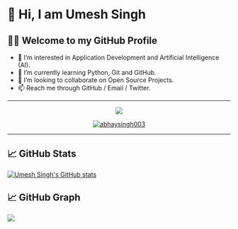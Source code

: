 # 👋 Hi, I am Umesh Singh
## :man_technologist: Welcome to my GitHub Profile
- 👀 I’m interested in Application Development and Artificial Intelligence (AI).
- 🌱 I’m currently learning Python, Git and GitHub.
- 💞️ I’m looking to collaborate on Open Source Projects.
- 📫 Reach me through GitHub / Email / Twitter.

-------

<div align="center"> 
  
<a href="https://github.com/abhaysingh003"><img src="https://img.shields.io/badge/GitHub-0077B5?style=flat&logo=github&logoColor=white"></a>
  
<a href="https://github.com/abhaysingh003"><img src="https://komarev.com/ghpvc/?username=SINGH-ABS&label=Profile%20Views&color=0e75b6&style=flat" alt="abhaysingh003" /></a> 
</div>

-------

## 📈 GitHub Stats

[![Umesh Singh's GitHub stats](https://github-readme-stats.vercel.app/api?username=abhaysingh003&show_icons=true&theme=tokyonight)](https://github.com/abhaysingh003)

## 📈 GitHub Graph 
<img src="https://activity-graph.herokuapp.com/graph?username=abhaysingh003&theme=xcode">

<!---
SINGH-UMS/SINGH-UMS is a ✨ special ✨ repository because its `README.md` (this file) appears on your GitHub profile.
You can click the Preview link to take a look at your changes.
--->
